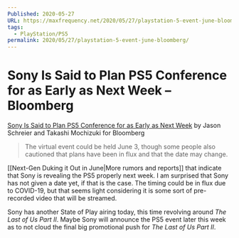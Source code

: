 ```yaml
---
Published: 2020-05-27
URL: https://maxfrequency.net/2020/05/27/playstation-5-event-june-bloomberg/
tags:
  - PlayStation/PS5
permalink: 2020/05/27/playstation-5-event-june-bloomberg/
---
```

# Sony Is Said to Plan PS5 Conference for as Early as Next Week – Bloomberg

[Sony Is Said to Plan PS5 Conference for as Early as Next Week](https://www.bloomberg.com/news/articles/2020-05-27/sony-is-said-to-plan-ps5-conference-for-as-early-as-next-week) by Jason Schreier and Takashi Mochizuki for Bloomberg

> The virtual event could be held June 3, though some people also cautioned that plans have been in flux and that the date may change.

[[Next-Gen Duking it Out in June|More rumors and reports]] that indicate that Sony is revealing the PS5 properly next week. I am surprised that Sony has not given a date yet, if that is the case. The timing could be in flux due to COVID-19, but that seems light considering it is some sort of pre-recorded video that will be streamed.

Sony has another State of Play airing today, this time revolving around *The Last of Us Part II*. Maybe Sony will announce the PS5 event later this week as to not cloud the final big promotional push for *The Last of Us Part II*.